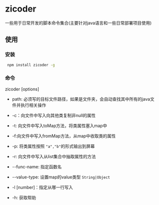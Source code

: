 # zicoder

一些用于日常开发的脚本命令集合(主要针对java语言和一些日常部署项目使用)

## 使用

### 安装
```bash
 npm install zicoder -g

```

### 命令

zicoder [options] <path>

* path: 必须写的目标文件路径，如果是文件夹，会自动查找其中所有的java文件并执行相关操作

* -c：向文件中写入向其他类复制非null的属性

* -t: 向文件中写入toMap方法，将类属性塞入map中

* -f:向文件中写入fromMap方法，从map中收取类的属性

* -p: 将类属性按照 `"a","b"`的形式输出到屏幕

* -r: 向文件中写入从list集合中抽取属性的方法

* --func-name: 指定函数名

* --value-type: 设置map的value类型 `String|Object`

* -l [number]：指定从哪一行写入 

* -h: 获取帮助